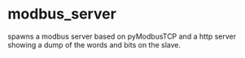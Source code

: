 # modbus_server

spawns a modbus server based on pyModbusTCP and a http server showing a dump of the words and bits on the slave.
